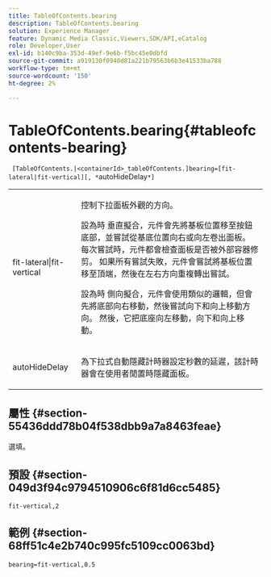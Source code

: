 ```yaml
---
title: TableOfContents.bearing
description: TableOfContents.bearing
solution: Experience Manager
feature: Dynamic Media Classic,Viewers,SDK/API,eCatalog
role: Developer,User
exl-id: b140c9ba-353d-49ef-9e6b-f5bc45e0dbfd
source-git-commit: a919130f0940d81a221b79563b6b3e41533ba788
workflow-type: tm+mt
source-wordcount: '150'
ht-degree: 2%

---
```


# TableOfContents.bearing{#tableofcontents-bearing}

` [TableOfContents.|<containerId>_tableOfContents.]bearing=[fit-lateral|fit-vertical][, *`autoHideDelay`*]`

<table id="table_5151E6EA076C4AAD8D952A09E1F17C44"> 
 <tbody> 
  <tr> 
   <td> <p> <span class="codeph"> fit-lateral|fit-vertical</span> </p> </td> 
   <td> <p> 控制下拉面板外觀的方向。 </p> <p>設為時 <span class="codeph"> 垂直擬合</span>，元件會先將基板位置移至按鈕底部，並嘗試從基底位置向右或向左卷出面板。 每次嘗試時，元件都會檢查面板是否被外部容器修剪。 如果所有嘗試失敗，元件會嘗試將基板位置移至頂端，然後在左右方向重複轉出嘗試。 </p> <p>設為時 <span class="codeph"> 側向擬合</span>，元件會使用類似的邏輯，但會先將底部向右移動，然後嘗試向下和向上移動方向。 然後，它把底座向左移動，向下和向上移動。 </p> </td> 
  </tr> 
  <tr> 
   <td> <p> <span class="codeph"><span class="varname"> autoHideDelay</span></span> </p> </td> 
   <td> <p> 為下拉式自動隱藏計時器設定秒數的延遲，該計時器會在使用者閒置時隱藏面板。 </p> </td> 
  </tr> 
 </tbody> 
</table>

## 屬性 {#section-55436ddd78b04f538dbb9a7a8463feae}

選填。

## 預設 {#section-049d3f94c9794510906c6f81d6cc5485}

`fit-vertical,2`

## 範例 {#section-68ff51c4e2b740c995fc5109cc0063bd}

`bearing=fit-vertical,0.5`
